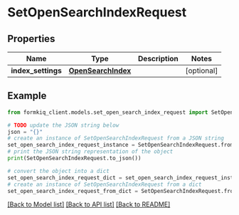 # SetOpenSearchIndexRequest


## Properties

Name | Type | Description | Notes
------------ | ------------- | ------------- | -------------
**index_settings** | [**OpenSearchIndex**](OpenSearchIndex.md) |  | [optional] 

## Example

```python
from formkiq_client.models.set_open_search_index_request import SetOpenSearchIndexRequest

# TODO update the JSON string below
json = "{}"
# create an instance of SetOpenSearchIndexRequest from a JSON string
set_open_search_index_request_instance = SetOpenSearchIndexRequest.from_json(json)
# print the JSON string representation of the object
print(SetOpenSearchIndexRequest.to_json())

# convert the object into a dict
set_open_search_index_request_dict = set_open_search_index_request_instance.to_dict()
# create an instance of SetOpenSearchIndexRequest from a dict
set_open_search_index_request_from_dict = SetOpenSearchIndexRequest.from_dict(set_open_search_index_request_dict)
```
[[Back to Model list]](../README.md#documentation-for-models) [[Back to API list]](../README.md#documentation-for-api-endpoints) [[Back to README]](../README.md)


